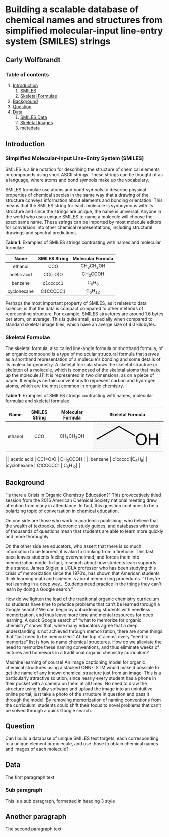 # Building a scalable database of chemical names and structures from simplified molecular-input line-entry system (SMILES) strings 
## Carly Wolfbrandt

### Table of contents
1. [Introduction](#Introduction)
    1. [SMILES](#SMILES)
    2. [Skeletal Formulae](#skeletal_formulae)
2. [Background](#Background)
3. [Question](#Question)
4. [Data](#Data)
    1. [SMILES Data](#smiles_data)
    2. [Skeletal Images](#skeletal_images)
    3. [metadata](#metadata)

## Introduction <a name="Introduction"></a>

### Simplified Molecular-Input Line-Entry System (SMILES) <a name="SMILES"></a>

SMILES is a line notation for describing the structure of chemical elements or compounds using short ASCII strings. These strings can be thought of as a language, where atoms and bond symbols make up the vocabulary. 

SMILES formulae use atoms and bond symbols to describe physical properties of chemical species in the same way that a drawing of the structure conveys information about elements and bonding orientation. This means that the SMILES string for each molecule is synonymous with its structure and since the strings are unique, the name is universal. Anyone in the world who uses unique SMILES to name a molecule will choose the exact same name. These strings can be imported by most molecule editors for conversion into other chemical representations, including structural drawings and spectral predictions. 

**Table 1**: Examples of SMILES strings contrasting with names and molecular formulae

| Name      | SMILES String | Molecular Formula |
| :-----------: | :-----------: | :----------:|
| ethanol      | CCO       | CH<sub>3</sub>CH<sub>2</sub>OH |
| acetic acid   | CC(=O)O | CH<sub>3</sub>COOH |
|benzene | c1ccccc1|C<sub>6</sub>H<sub>6</sub>|
|cyclohexane | C1CCCCC1 | C<sub>6</sub>H<sub>12</sub>|


Perhaps the most important property of SMILES, as it relates to data science, is that the data is compact compared to other methods of representing structure. For example, SMILES structures are around 1.6 bytes per atom, on average. This is quite small, especially when compared to standard skeletal image files, which have an averge size of 4.0 kilobytes.

### Skeletal Formulae <a name="skeletal_formulae"></a>

The skeletal formula, also called line-angle formula or shorthand formula, of an organic compound is a type of molecular structural formula that serves as a shorthand representation of a molecule's bonding and some details of its molecular geometry. A skeletal formula shows the skeletal structure or skeleton of a molecule, which is composed of the skeletal atoms that make up the molecule.[1] It is represented in two dimensions, as on a piece of paper. It employs certain conventions to represent carbon and hydrogen atoms, which are the most common in organic chemistry.

**Table 1**: Examples of SMILES strings contrasting with names, molecular formulae and skeletal formulae

| Name      | SMILES String | Molecular Formula | Skeletal Formula |
| :-----------: | :-----------: | :----------:| :----------: |
| ethanol      | CCO       | CH<sub>3</sub>CH<sub>2</sub>OH | ![](/ethanol.jpg)
 |
| acetic acid   | CC(=O)O | CH<sub>3</sub>COOH |  |
|benzene | c1ccccc1|C<sub>6</sub>H<sub>6</sub>|  |
|cyclohexane | C1CCCCC1 | C<sub>6</sub>H<sub>12</sub>|   |

## Background <a name="Background"></a>
“Is there a Crisis in Organic Chemistry Education?” This provocatively titled session from the 2016 American Chemical Society national meeting drew attention from many in attendance. In fact, this question continues to be a polarizing topic of conversation in chemical education. 
 
On one side are those who work in academic publishing, who believe that the wealth of textbooks, electronic study guides, and databases with tens of thousands of questions mean that students are able to learn more quickly and more thoroughly. 
 
On the other side are educators, who assert that there is so much information to be learned, it is akin to drinking from a firehose. This fast pace leaves students feeling overwhelmed, and forces them into memorization mode. In fact, research about how students learn supports this stance. James Stigler, a UCLA professor who has been studying this crisis of memorization since the 1970’s, has shown that American students think learning math and science is about memorizing procedures. “They're not learning in a deep way… Students need practice in the things they can't learn by doing a Google search.”
 
How do we lighten the load of the traditional organic chemistry curriculum so students have time to practice problems that can’t be learned through a Google search?  We can begin by unburdening students with needless memorization, and thus leave more time and mental resources for deep learning. A quick Google search of “what to memorize for organic chemistry” shows that, while many educators agree that a deep understanding is not achieved through memorization, there are some things that “just need to be memorized.” At the top of almost every “need to memorize” list is how to name chemical structures. How do we alleviate the need to memorize these naming conventions, and thus eliminate weeks of lectures and homework in a traditional organic chemistry curriculum? 
 
Machine learning of course! An image captioning model for organic chemical structures using a stacked CNN-LSTM would make it possible to get the name of any known chemical structure just from an image. This is a particularly attractive solution, since nearly every student has a phone in their pocket with a camera on them at all times. No need to draw the structure using bulky software and upload the image into an unintuitive online portal, just take a photo of the structure in question and pass it through the model. By removing memorization of naming conventions from the curriculum, students could shift their focus to novel problems that can’t be solved through a quick Google search.

## Question <a name="Question"></a>
Can I build a database of unique SMILES text targets, each corresponding to a unique element or molecule, and use those to obtain chemical names and images of each molecule?



## Data <a name="Data"></a>
The first paragraph text

### Sub paragraph <a name="subparagraph1"></a>
This is a sub paragraph, formatted in heading 3 style

## Another paragraph <a name="paragraph2"></a>
The second paragraph text
